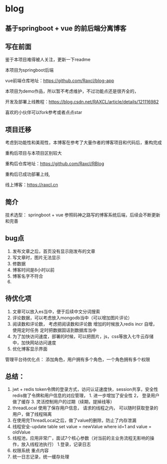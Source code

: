 # blog 
## 基于springboot + vue 的前后端分离博客
## 写在前面
鉴于本项目难得被人关注，更新一下readme

本项目为springboot后端

vue前端仓库地址：https://github.com/Raxcl/blog-app

本项目为demo作品，所以暂不考虑维护，不过功能点还是很齐全的，

开发及部署上线教程：https://blog.csdn.net/RAXCL/article/details/121116982

喜欢的小伙伴可以fork参考或者点点star

## 项目迁移
考虑到功能性和美观性，本博客在参考了大量作者的博客项目和代码后，重构完成

重构后项目与本项目区别较大

重构后仓库地址：https://github.com/Raxcl/RBlog

重构后已成功部署上线,

线上博客：https://raxcl.cn


## 简介

技术选型： springboot + vue
参照码神之路写的博客系统后端，后续会不断更新和完善

## bug点
1. 发布文章之后，首页没有显示刚发布的文章
2. 写文章时，图片无法显示
3. 修数据
4. 博客时间是8小时以前
5. 博客名字不符合
6. 

## 待优化项
1. 文章可以放入es当中，便于后续中文分词搜索
2. 评论数据，可以考虑放入mongodb当中（可以增加图片评论）
3. 阅读数和评论数， 考虑把阅读数和评论数 增加的时候放入redis incr 自增， 使用定时任务 定时把数据固话到数据库当中
4. 为了加快访问速度，部署的时候，可以把图片，js，css等放入七牛云存储中，加快网站访问速度
5. 优化博客显示界面

管理平台待优化点：
添加角色，用户拥有多个角色，一个角色拥有多个权限

## 总结：
1. jwt + redis
    token令牌的登录方式，访问认证速度快，session共享，安全性
    redis做了令牌和用户信息的对应管理， 1. 进一步增加了安全性 2， 登录用户做了缓存 3. 灵活控制用户的过期（续期，提掉线等）
2. threadLocal 使用了保存用户信息， 请求的线程之内， 可以随时获取登录的用户，做了线程隔离
3. 在使用完ThreadLocal之后，做了value的删除，防止了内存泄漏
4. 线程安全-update table set value = newValue where id=1 and value = oldValue
5. 线程池，应用非常广，面试7个核心参数（对当前的主业务流程无影响的操作，放入线程池执行）
    1.登录，记录日志
6. 权限系统 重点内容
7. 统一日志记录，统一缓存处理
